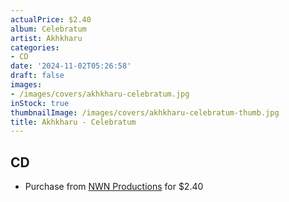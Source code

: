```yaml
---
actualPrice: $2.40
album: Celebratum
artist: Akhkharu
categories:
- CD
date: '2024-11-02T05:26:58'
draft: false
images:
- /images/covers/akhkharu-celebratum.jpg
inStock: true
thumbnailImage: /images/covers/akhkharu-celebratum-thumb.jpg
title: Akhkharu - Celebratum
---
```


## CD
* Purchase from [NWN Productions](http://shop.nwnprod.com/index.php?route=product/product&path=93&product_id=25674&sort=pd.name&order=ASC) for $2.40
